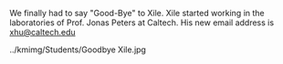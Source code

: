 We 
  finally had to say "Good-Bye" to Xile. Xile started working in the laboratories of Prof. Jonas Peters 
    at Caltech. His new email address is xhu@caltech.edu

../kmimg/Students/Goodbye Xile.jpg